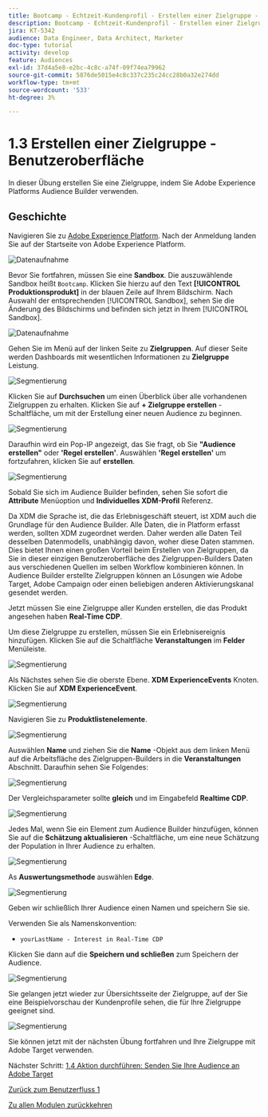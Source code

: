 ```yaml
---
title: Bootcamp - Echtzeit-Kundenprofil - Erstellen einer Zielgruppe - Benutzeroberfläche
description: Bootcamp - Echtzeit-Kundenprofil - Erstellen einer Zielgruppe - Benutzeroberfläche
jira: KT-5342
audience: Data Engineer, Data Architect, Marketer
doc-type: tutorial
activity: develop
feature: Audiences
exl-id: 37d4a5e8-e2bc-4c8c-a74f-09f74ea79962
source-git-commit: 5876de5015e4c8c337c235c24cc28b0a32e274dd
workflow-type: tm+mt
source-wordcount: '533'
ht-degree: 3%

---
```


# 1.3 Erstellen einer Zielgruppe - Benutzeroberfläche

In dieser Übung erstellen Sie eine Zielgruppe, indem Sie Adobe Experience Platforms Audience Builder verwenden.

## Geschichte

Navigieren Sie zu [Adobe Experience Platform](https://experience.adobe.com/platform). Nach der Anmeldung landen Sie auf der Startseite von Adobe Experience Platform.

![Datenaufnahme](./images/home.png)

Bevor Sie fortfahren, müssen Sie eine **Sandbox**. Die auszuwählende Sandbox heißt ``Bootcamp``. Klicken Sie hierzu auf den Text **[!UICONTROL Produktionsprodukt]** in der blauen Zeile auf Ihrem Bildschirm. Nach Auswahl der entsprechenden [!UICONTROL Sandbox], sehen Sie die Änderung des Bildschirms und befinden sich jetzt in Ihrem [!UICONTROL Sandbox].

![Datenaufnahme](./images/sb1.png)

Gehen Sie im Menü auf der linken Seite zu **Zielgruppen**. Auf dieser Seite werden Dashboards mit wesentlichen Informationen zu **Zielgruppe** Leistung.

![Segmentierung](./images/menuseg.png)

Klicken Sie auf **Durchsuchen** um einen Überblick über alle vorhandenen Zielgruppen zu erhalten. Klicken Sie auf **+ Zielgruppe erstellen** -Schaltfläche, um mit der Erstellung einer neuen Audience zu beginnen.


![Segmentierung](./images/segmentationui.png)

Daraufhin wird ein Pop-IP angezeigt, das Sie fragt, ob Sie **&quot;Audience erstellen&quot;** oder **&#39;Regel erstellen&#39;**. Auswählen **&#39;Regel erstellen&#39;** um fortzufahren, klicken Sie auf **erstellen**.

![Segmentierung][def]

Sobald Sie sich im Audience Builder befinden, sehen Sie sofort die **Attribute** Menüoption und **Individuelles XDM-Profil** Referenz.


Da XDM die Sprache ist, die das Erlebnisgeschäft steuert, ist XDM auch die Grundlage für den Audience Builder. Alle Daten, die in Platform erfasst werden, sollten XDM zugeordnet werden. Daher werden alle Daten Teil desselben Datenmodells, unabhängig davon, woher diese Daten stammen. Dies bietet Ihnen einen großen Vorteil beim Erstellen von Zielgruppen, da Sie in dieser einzigen Benutzeroberfläche des Zielgruppen-Builders Daten aus verschiedenen Quellen im selben Workflow kombinieren können. In Audience Builder erstellte Zielgruppen können an Lösungen wie Adobe Target, Adobe Campaign oder einen beliebigen anderen Aktivierungskanal gesendet werden.

Jetzt müssen Sie eine Zielgruppe aller Kunden erstellen, die das Produkt angesehen haben **Real-Time CDP**.

Um diese Zielgruppe zu erstellen, müssen Sie ein Erlebnisereignis hinzufügen. Klicken Sie auf die Schaltfläche **Veranstaltungen** im **Felder** Menüleiste.

![Segmentierung](./images/findee.png)

Als Nächstes sehen Sie die oberste Ebene. **XDM ExperienceEvents** Knoten. Klicken Sie auf **XDM ExperienceEvent**.

![Segmentierung](./images/see.png)

Navigieren Sie zu **Produktlistenelemente**.

![Segmentierung](./images/plitems.png)

Auswählen **Name** und ziehen Sie die **Name** -Objekt aus dem linken Menü auf die Arbeitsfläche des Zielgruppen-Builders in die **Veranstaltungen** Abschnitt. Daraufhin sehen Sie Folgendes:

![Segmentierung](./images/eewebpdtlname.png)

Der Vergleichsparameter sollte **gleich** und im Eingabefeld **Realtime CDP**.

![Segmentierung](./images/pv.png)

Jedes Mal, wenn Sie ein Element zum Audience Builder hinzufügen, können Sie auf die **Schätzung aktualisieren** -Schaltfläche, um eine neue Schätzung der Population in Ihrer Audience zu erhalten.

![Segmentierung](./images/refreshest.png)

As **Auswertungsmethode** auswählen **Edge**.

![Segmentierung](./images/evedge.png)

Geben wir schließlich Ihrer Audience einen Namen und speichern Sie sie.

Verwenden Sie als Namenskonvention:

- `yourLastName - Interest in Real-Time CDP`

Klicken Sie dann auf die **Speichern und schließen** zum Speichern der Audience.

![Segmentierung](./images/segmentname.png)

Sie gelangen jetzt wieder zur Übersichtsseite der Zielgruppe, auf der Sie eine Beispielvorschau der Kundenprofile sehen, die für Ihre Zielgruppe geeignet sind.

![Segmentierung](./images/savedsegment.png)

Sie können jetzt mit der nächsten Übung fortfahren und Ihre Zielgruppe mit Adobe Target verwenden.

Nächster Schritt: [1.4 Aktion durchführen: Senden Sie Ihre Audience an Adobe Target](./ex4.md)

[Zurück zum Benutzerfluss 1](./uc1.md)

[Zu allen Modulen zurückkehren](../../overview.md)


[def]: ./images/segmentationpopup.png
